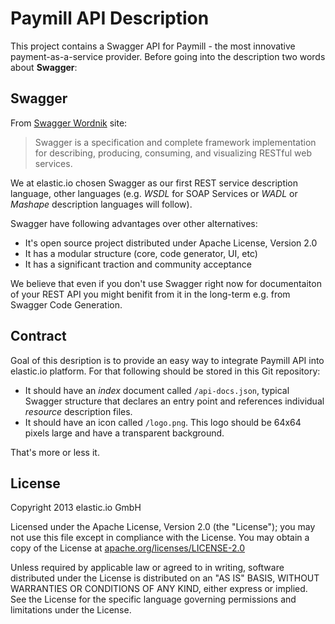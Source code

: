 # Paymill API Description

This project contains a Swagger API for Paymill - the most innovative payment-as-a-service provider.
Before going into the description two words about **Swagger**:

## Swagger

From [Swagger Wordnik](http://swagger.wordnik.com/) site:

>Swagger is a specification and complete framework implementation for
>describing, producing, consuming, and visualizing RESTful web services.

We at elastic.io chosen Swagger as our first REST service description language, other languages
(e.g. *WSDL* for SOAP Services or *WADL* or *Mashape* description languages will follow).

Swagger have following advantages over other alternatives:

* It's open source project distributed under Apache License, Version 2.0
* It has a modular structure (core, code generator, UI, etc)
* It has a significant traction and community acceptance

We believe that even if you don't use Swagger right now for documentaiton of your REST API you might benifit
from it in the long-term e.g. from Swagger Code Generation.

## Contract

Goal of this desription is to provide an easy way to integrate Paymill API into elastic.io platform.
For that following should be stored in this Git repository: 
* It should have an *index* document called ```/api-docs.json```, typical Swagger structure that declares an entry point and references individual *resource* description files.
* It should have an icon called ```/logo.png```. This logo should be 64x64 pixels large and have a transparent background.

That's more or less it.

License
-------

Copyright 2013 elastic.io GmbH

Licensed under the Apache License, Version 2.0 (the "License");
you may not use this file except in compliance with the License.
You may obtain a copy of the License at [apache.org/licenses/LICENSE-2.0](http://www.apache.org/licenses/LICENSE-2.0)

Unless required by applicable law or agreed to in writing, software
distributed under the License is distributed on an "AS IS" BASIS,
WITHOUT WARRANTIES OR CONDITIONS OF ANY KIND, either express or implied.
See the License for the specific language governing permissions and
limitations under the License.
